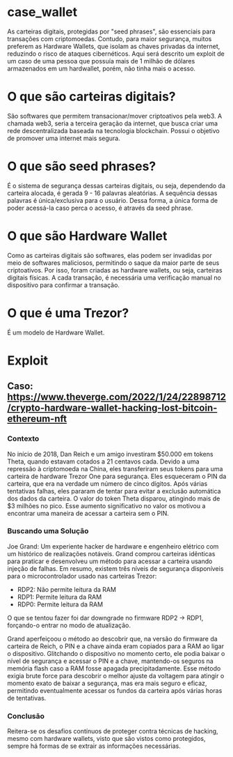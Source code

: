 # case_wallet

 As carteiras digitais, protegidas por "seed phrases", são essenciais para transações com criptomoedas. Contudo, para maior segurança, muitos preferem as Hardware Wallets, que isolam as chaves privadas da internet, reduzindo o risco de ataques cibernéticos. Aqui será descrito um exploit de um caso de uma pessoa que possuía mais de 1 milhão de dólares armazenados em um hardwallet, porém, não tinha mais o acesso.

# O que são carteiras digitais?
São softwares que permitem transacionar/mover criptoativos pela web3. A chamada web3, seria a terceira geração da internet, que busca criar uma rede descentralizada baseada na tecnologia blockchain. Possui o objetivo de promover uma internet mais segura.

# O que são seed phrases?
É o sistema de segurança dessas carteiras digitais, ou seja, dependendo da carteira alocada, é gerada 9 - 16 palavras aleatórias. A sequência dessas palavras é única/exclusiva para o usuário. Dessa forma, a única forma de poder acessá-la caso perca o acesso, é através da seed phrase.

# O que são Hardware Wallet
Como as carteiras digitais são softwares, elas podem ser invadidas por meio de softwares maliciosos, permitindo o saque da maior parte de seus criptoativos. Por isso, foram criadas as hardware wallets, ou seja, carteiras digitais físicas. A cada transação, é necessária uma verificação manual no dispositivo para confirmar a transação.

# O que é uma Trezor?
É um modelo de Hardware Wallet.

# Exploit 
## Caso: https://www.theverge.com/2022/1/24/22898712/crypto-hardware-wallet-hacking-lost-bitcoin-ethereum-nft
### Contexto
No início de 2018, Dan Reich e um amigo investiram $50.000 em tokens Theta, quando estavam cotados a 21 centavos cada. Devido a uma repressão à criptomoeda na China, eles transferiram seus tokens para uma carteira de hardware Trezor One para segurança. Eles esqueceram o PIN da carteira, que era na verdade um número de cinco dígitos. Após várias tentativas falhas, eles pararam de tentar para evitar a exclusão automática dos dados da carteira. 
O valor do token Theta disparou, atingindo mais de $3 milhões no pico. Esse aumento significativo no valor os motivou a encontrar uma maneira de acessar a carteira sem o PIN.
### Buscando uma Solução
Joe Grand: Um experiente hacker de hardware e engenheiro elétrico com um histórico de realizações notáveis. Grand comprou carteiras idênticas para praticar e desenvolveu um método para acessar a carteira usando injeção de falhas.
Em resumo, existem três níveis de segurança disponíveis para o microcontrolador usado nas carteiras Trezor:
- RDP2: Não permite leitura da RAM
- RDP1: Permite leitura da RAM
- RDP0: Permite leitura da RAM

O que se tentou fazer foi dar downgrade no firmware RDP2 -> RDP1, forçando-o entrar no modo de atualização.

Grand aperfeiçoou o método ao descobrir que, na versão do firmware da carteira de Reich, o PIN e a chave ainda eram copiados para a RAM ao ligar o dispositivo. Glitchando o dispositivo no momento certo, ele podia baixar o nível de segurança e acessar o PIN e a chave, mantendo-os seguros na memória flash caso a RAM fosse apagada precipitadamente. Esse método exigia brute force para descobrir o melhor ajuste da voltagem para atingir o momento exato de baixar a segurança, mas era mais seguro e eficaz, permitindo eventualmente acessar os fundos da carteira após várias horas de tentativas.

### Conclusão
Reitera-se os desafios contínuos de proteger contra técnicas de hacking, mesmo com hardware wallets, visto que são vistos como protegidos, sempre há formas de se extrair as informações necessárias.
